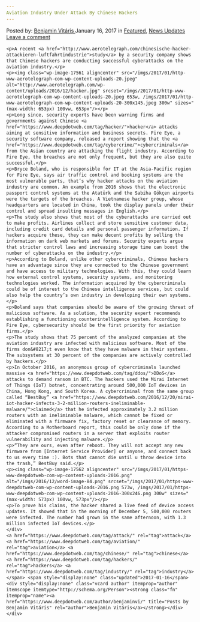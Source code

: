 ```yaml
---
Aviation Industry Under Attack By Chinese Hackers
---
```

<article class="post-listing post-17555 post type-post status-publish format-standard has-post-thumbnail hentry  tag-attack tag-aviation tag-chinese tag-hackers tag-industry">
    <div class="post-inner">
        <span>Posted by: <a href="https://www.deepdotweb.com/author/benjaminvi/" title="">Benjamin Vitáris </a></span>
    <span>January 16, 2017</span>
    <span>in <a href="https://www.deepdotweb.com/category/deepdot-news/" rel="category tag">Featured</a>, <a href="https://www.deepdotweb.com/category/news-updates/" rel="category tag">News Updates</a></span>
    <span><a href="https://www.deepdotweb.com/2017/01/16/aviation-industry-attack-chinese-hackers/#respond">Leave a comment</a></span>
    </p>
    <div class="clear"></div>
    
    <p>A recent <a href="http://www.aerotelegraph.com/chinesische-hacker-attackieren-luftfahrtindustrie">study</a> by a security company shows that Chinese hackers are conducting successful cyberattacks on the aviation industry.</p>
    <p><img class="wp-image-17561 aligncenter" src="/imgs/2017/01/http-www-aerotelegraph-com-wp-content-uploads-20.jpeg" alt="http://www.aerotelegraph.com/wp-content/uploads/2016/12/hacker.jpg" srcset="/imgs/2017/01/http-www-aerotelegraph-com-wp-content-uploads-20.jpeg 653w, /imgs/2017/01/http-www-aerotelegraph-com-wp-content-uploads-20-300x145.jpeg 300w" sizes="(max-width: 653px) 100vw, 653px"/></p>
    <p>Long since, security experts have been warning firms and governments against Chinese <a href="https://www.deepdotweb.com/tag/hacker/">hacker</a> attacks aiming at sensitive information and business secrets. Fire Eye, a security software company, released a report showing that the <a href="https://www.deepdotweb.com/tag/cybercrime/">cybercriminals</a> from the Asian country are attacking the flight industry. According to Fire Eye, the breaches are not only frequent, but they are also quite successful.</p>
    <p>Bryce Boland, who is responsible for IT at the Asia-Pacific region for Fire Eye, says air traffic control and booking systems are the most vulnerable parts, that’s why hacker attacks on the aviation industry are common. An example from 2016 shows that the electronic passport control systems at the Atatürk and the Sabiha Gökçen airports were the targets of the breaches. A Vietnamese hacker group, whose headquarters are located in China, took the display panels under their control and spread insulting messages in English.</p>
    <p>The study also shows that most of the cyberattacks are carried out to make profits. Airlines collect and store sensitive customer data, including credit card details and personal passenger information. If hackers acquire these, they can make decent profits by selling the information on dark web markets and forums. Security experts argue that stricter control laws and increasing storage time can boost the number of cyberattacks on the industry.</p>
    <p>According to Boland, unlike other cybercriminals, Chinese hackers have an advantage since they are connected to the Chinese government and have access to military technologies. With this, they could learn how external control systems, security systems, and monitoring technologies worked. The information acquired by the cybercriminals could be of interest to the Chinese intelligence services, but could also help the country’s own industry in developing their own systems.</p>
    <p>Boland says that companies should be aware of the growing threat of malicious software. As a solution, the security expert recommends establishing a functioning counterintelligence system. According to Fire Eye, cybersecurity should be the first priority for aviation firms.</p>
    <p>The study shows that 75 percent of the analyzed companies at the aviation industry are infected with malicious software. Most of the firms don&#8217;t even know that they have malware in their systems. The subsystems at 30 percent of the companies are actively controlled by hackers.</p>
    <p>In October 2016, an anonymous group of cybercriminals launched massive <a href="https://www.deepdotweb.com/tag/ddos/">DDoS</a> attacks to demand ransom in BTC. The hackers used the Mirai Internet of Things (IoT) botnet, concentrating around 500,000 IoT devices in China, Hong Kong, and South Korea. A cybercriminal from the same group called “BestBuy” <a href="https://www.deepdotweb.com/2016/12/20/mirai-iot-hacker-infects-3-2-million-routers-ineliminable-malware/">claimed</a> that he infected approximately 3.2 million routers with an ineliminable malware, which cannot be fixed or eliminated with a firmware fix, factory reset or clearance of memory. According to a Motherboard report, this could be only done if the attacker compromised routers in a server that exploits router vulnerability and injecting malware.</p>
    <p>“They are ours, even after reboot. They will not accept any new firmware from [Internet Service Provider] or anyone, and connect back to us every time :). Bots that cannot die until u throw device into the trash,” BestBuy said.</p>
    <p><img class="wp-image-17562 aligncenter" src="/imgs/2017/01/https-www-deepdotweb-com-wp-content-uploads-2016.png" alt="/imgs/2016/12/word-image-84.png" srcset="/imgs/2017/01/https-www-deepdotweb-com-wp-content-uploads-2016.png 573w, /imgs/2017/01/https-www-deepdotweb-com-wp-content-uploads-2016-300x246.png 300w" sizes="(max-width: 573px) 100vw, 573px"/></p>
    <p>To prove his claims, the hacker shared a live feed of device access updates. It showed that in the morning of December 5, 500,000 routers were infected. The number had grown in the same afternoon, with 1.3 million infected IoT devices.</p>
    </div>
    <a href="https://www.deepdotweb.com/tag/attack/" rel="tag">attack</a> <a href="https://www.deepdotweb.com/tag/aviation/" rel="tag">aviation</a> <a href="https://www.deepdotweb.com/tag/chinese/" rel="tag">chinese</a> <a href="https://www.deepdotweb.com/tag/hackers/" rel="tag">hackers</a> <a href="https://www.deepdotweb.com/tag/industry/" rel="tag">industry</a></span> <span style="display:none" class="updated">2017-01-16</span>
    <div style="display:none" class="vcard author" itemprop="author" itemscope itemtype="http://schema.org/Person"><strong class="fn" itemprop="name"><a href="https://www.deepdotweb.com/author/benjaminvi/" title="Posts by Benjamin Vitáris" rel="author">Benjamin Vitáris</a></strong></div>
    </div>
</article>

